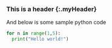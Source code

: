 ### This is a header {:.myHeader}
And below is some sample python code
```python
for n in range(1,5):
  print("Hello world!")
```
